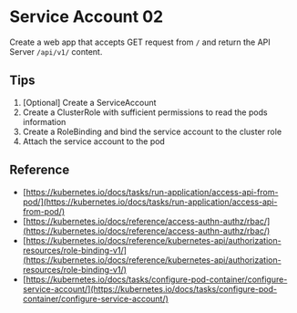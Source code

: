 # Service Account 02
Create a web app that accepts GET request from `/` and return the API Server `/api/v1/` content.

## Tips
1. [Optional] Create a ServiceAccount
1. Create a ClusterRole with sufficient permissions to read the pods information
1. Create a RoleBinding and bind the service account to the cluster role
1. Attach the service account to the pod

## Reference
* [https://kubernetes.io/docs/tasks/run-application/access-api-from-pod/](https://kubernetes.io/docs/tasks/run-application/access-api-from-pod/)
* [https://kubernetes.io/docs/reference/access-authn-authz/rbac/](https://kubernetes.io/docs/reference/access-authn-authz/rbac/)
* [https://kubernetes.io/docs/reference/kubernetes-api/authorization-resources/role-binding-v1/](https://kubernetes.io/docs/reference/kubernetes-api/authorization-resources/role-binding-v1/)
* [https://kubernetes.io/docs/tasks/configure-pod-container/configure-service-account/](https://kubernetes.io/docs/tasks/configure-pod-container/configure-service-account/)